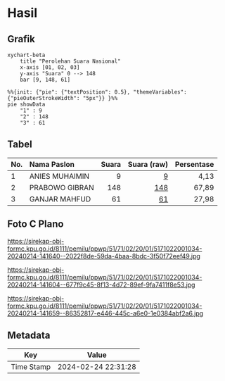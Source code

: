 # Hasil

## Grafik

```mermaid
xychart-beta
    title "Perolehan Suara Nasional"
    x-axis [01, 02, 03]
    y-axis "Suara" 0 --> 148
    bar [9, 148, 61]
```

```mermaid
%%{init: {"pie": {"textPosition": 0.5}, "themeVariables": {"pieOuterStrokeWidth": "5px"}} }%%
pie showData
    "1" : 9
    "2" : 148
    "3" : 61
```

## Tabel

| No. | Nama Paslon    | Suara | Suara (raw) | Persentase |
|:--- |:-------------- | -----:| -----------:| ----------:|
| 1   | ANIES MUHAIMIN | 9     | [9][p-1]    | 4,13       |
| 2   | PRABOWO GIBRAN | 148   | [148][p-2]  | 67,89      |
| 3   | GANJAR MAHFUD  | 61    | [61][p-3]   | 27,98      |


[p-1]: https://github.com/gigit-pemilu/pemilu-2024/blob/main/pilpres/hitung-suara/sub/51-bali/sub/71-kota-denpasar/sub/02-denpasar-timur/sub/2001-dangin-puri-kelod/sub/034-tps/sub/paslon-1.txt
[p-2]: https://github.com/gigit-pemilu/pemilu-2024/blob/main/pilpres/hitung-suara/sub/51-bali/sub/71-kota-denpasar/sub/02-denpasar-timur/sub/2001-dangin-puri-kelod/sub/034-tps/sub/paslon-2.txt
[p-3]: https://github.com/gigit-pemilu/pemilu-2024/blob/main/pilpres/hitung-suara/sub/51-bali/sub/71-kota-denpasar/sub/02-denpasar-timur/sub/2001-dangin-puri-kelod/sub/034-tps/sub/paslon-3.txt

## Foto C Plano

https://sirekap-obj-formc.kpu.go.id/8111/pemilu/ppwp/51/71/02/20/01/5171022001034-20240214-141640--2022f8de-59da-4baa-8bdc-3f50f72eef49.jpg

https://sirekap-obj-formc.kpu.go.id/8111/pemilu/ppwp/51/71/02/20/01/5171022001034-20240214-141604--677f9c45-8f13-4d72-89ef-9fa7411f8e53.jpg

https://sirekap-obj-formc.kpu.go.id/8111/pemilu/ppwp/51/71/02/20/01/5171022001034-20240214-141659--86352817-e446-445c-a6e0-1e0384abf2a6.jpg


## Metadata

| Key        | Value               |
| ---------- | ------------------- |
| Time Stamp | 2024-02-24 22:31:28 |



